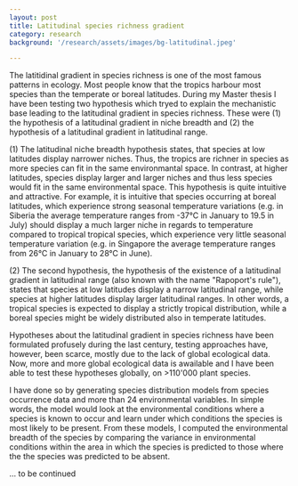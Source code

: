 ```yaml
---
layout: post
title: Latitudinal species richness gradient
category: research
background: '/research/assets/images/bg-latitudinal.jpeg'

---
```


The latitidinal gradient in species richness is one of the most famous patterns in ecology. Most people know that the tropics harbour most species than the temperate or boreal latitudes. During my Master thesis I have been testing two hypothesis which tryed to explain the mechanistic base leading to the latitudinal gradient in species richness. These were (1) the hypothesis of a latitudinal gradient in niche breadth and (2) the hypothesis of a latitudinal gradient in latitudinal range.

(1) The latitudinal niche breadth hypothesis states, that species at low latitudes display narrower niches. Thus, the tropics are richner in species as more species can fit in the same environmantal space. In contrast, at higher latitudes, species display larger and larger niches and thus less species would fit in the same environmental space. This hypothesis is quite intuitive and attractive. For example, it is intuitive that species occurring at boreal latitudes, which experience strong seasonal temperature variations (e.g. in Siberia the average temperature ranges from -37°C in January to 19.5 in July) should display a much larger niche in regards to temperature compared to tropical tropical species, which experience very little seasonal temperature variation (e.g. in Singapore the average temperature ranges from 26°C in January to 28°C in June).

(2) The second hypothesis, the hypothesis of the existence of a latitudinal gradient in latitudinal range (also known with the name "Rapoport's rule"), states that species at low latitudes display a narrow latitudinal range, while species at higher latitudes display larger latitudinal ranges. In other words, a tropical species is expected to display a strictly tropical distribution, while a boreal species might be widely distributed also in temperate latitudes.

Hypotheses about the latitudinal gradient in species richness have been formulated profusely during the last century, testing approaches have, however, been scarce, mostly due to the lack of global ecological data. Now, more and more global ecological data is awailable and I have been able to test these hypotheses globally, on >110'000 plant species.

I have done so by generating species distribution models from species occurrence data and more than 24 environmental variables. In simple words, the model would look at the environmental conditions where a species is known to occur and learn under which conditions the species is most likely to be present. From these models, I computed the environmental breadth of the species by comparing the variance in environmental conditions within the area in which the species is predicted to those where the the species was predicted to be absent. 

... to be continued

